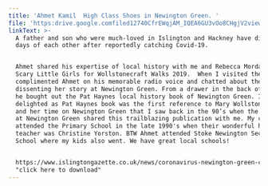 ```yaml
---
title: 'Ahmet Kamil  High Class Shoes in Newington Green. '
file: 'https:drive.google.comfiled12740CfrEWqjAM_IQEA6GU3vOo8CHgjV2view'
linkText: >-
  A father and son who were much-loved in Islington and Hackney have died within
  days of each other after reportedly catching Covid-19.


  Ahmet shared his expertise of local history with me and Rebecca Mordan from
  Scary Little Girls for Wollstonecraft Walks 2019.  When I visited the shop, I
  complimented Ahmet on his memorable radio voice and chatted about the
  dissenting her story at Newington Green. From a drawer in the back of the shop
  he bought out the Pat Haynes local history book of Newington Green. I was
  delighted as Pat Haynes book was the first reference to Mary Wollstonecraft
  and her time on Newington Green that I saw back in the 90’s when the librarian
  at Newington Green shared this trailblazing publication with me. My children
  attended the Primary School in the late 1990's when their wonderful head
  teacher was Christine Yorston. BTW Ahmet attended Stoke Newington Secondary
  School where my kids also went. We have great local schools! 


  https://www.islingtongazette.co.uk/news/coronavirus-newington-green-cobbler-and-his-father-who-co-founded-hackney-cypriot-association-both-lost-to-covid-19-1-6603908
  "click here to download"
---
```


